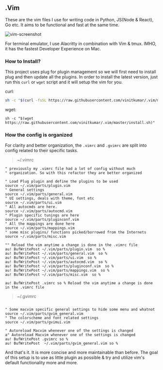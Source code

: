 ## .Vim

These are the vim files I use for writing code in Python, JS(Node & React), Go etc.
It aims to be functional and fast at the same time.

![vim-screenshot](https://cldup.com/POl0j5WzkD-3000x3000.png)

For terminal emulator, I use Alacritty in combination with Vim & tmux. IMHO, it has the fastest Developer Experience on Mac.

### How to Install?

This project uses plug for plugin management so we will first need to install plug
and then update all the plugins. In order to install the latest version, just run this `curl` or `wget`
script and it will setup the vim for you.

curl:

```sh
sh -c "$(curl -fsSL https://raw.githubusercontent.com/vinitkumar/.vim/master/install.sh)"
```

wget:

```
sh -c "$(wget https://raw.githubusercontent.com/vinitkumar/.vim/master/install.sh)"
```

### How the config is organized

For clarity and better organization, the `.vimrc` and `.gvimrc` are split into config
related to their specific tasks.

> ~/.vimrc

```vim
" previously my .vimrc file had a lot of config without much
" organization. So with this refactor they are better organized

" Load Plug plugin and define the plugins to be used
source ~/.vim/parts/plugin.vim
" General settings
source ~/.vim/parts/general.vim
" UI settings, deals with theme, font etc
source ~/.vim/parts/ui.vim
" All autocmds are here.
source ~/.vim/parts/autocmd.vim
" Plugin specific tunings are here
source ~/.vim/parts/pluginconf.vim
" All the mappings are done here
source ~/.vim/parts/mappings.vim
" some misc plugins/ functions picked/borrowed from the Internets
source ~/.vim/parts/misc.vim

"" Reload the vim anytime a change is done in the .vimrc file
au! BufWritePost ~/.vim/parts/plugin.vim  so %
au! BufWritePost ~/.vim/parts/general.vim  so %
au! BufWritePost ~/.vim/parts/ui.vim  so %
au! BufWritePost ~/.vim/parts/autocmd.vim  so %
au! BufWritePost ~/.vim/parts/pluginconf.vim  so %
au! BufWritePost ~/.vim/parts/mappings.vim  so %
au! BufWritePost ~/.vim/parts/misc.vim  so %

au! BufWritePost .vimrc so % Reload the vim anytime a change is done in the .vimrc file
```

> ~/.gvimrc

```vim

" Some macvim specific general settings to hide some menu and whatnot
source ~/.vim/parts/gvim_general.vim
" The colorscheme and font related settings
source ~/.vim/parts/gvimui.vim

" Autoreload Macvim whenever one of the settings is changed
a" Autoreload Macvim whenever one of the settings is changed
au! BufWritePost .gvimrc so %
au! BufWritePost  ~/.vim/parts/gvim_general.vim so %
```

And that's it. It is more concise and more maintainable than before. The goal of this setup
is to use as little plugin as possible & try and utilize vim's default functionality more and more.
